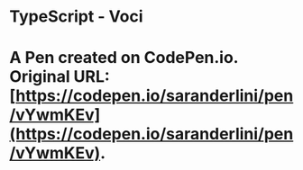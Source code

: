 # TypeScript - Voci
# A Pen created on CodePen.io. Original URL: [https://codepen.io/saranderlini/pen/vYwmKEv](https://codepen.io/saranderlini/pen/vYwmKEv).

